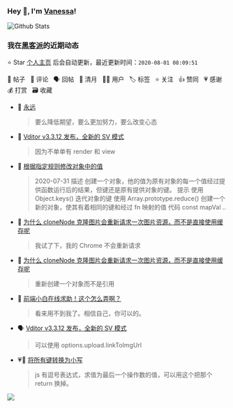### Hey 👋, I'm [Vanessa](http://vanessa.b3log.org/)!

![Github Stats](https://github-readme-stats.vercel.app/api?username=Vanessa219&show_icons=true)

<!--events start -->

### 我在[黑客派](https://hacpai.com)的近期动态

⭐️ Star [个人主页](https://github.com/Vanessa219/Vanessa219) 后会自动更新，最近更新时间：`2020-08-01 08:09:51`

📝 帖子 &nbsp; 💬 评论 &nbsp; 🗣 回帖 &nbsp; 🌙 清月 &nbsp; 👨‍💻 用户 &nbsp; 🏷️ 标签 &nbsp; ⭐️ 关注 &nbsp; 👍 赞同 &nbsp; 💗 感谢 &nbsp; 💰 打赏 &nbsp; 🗃 收藏

* 💬 [永远](https://hacpai.com/article/1596195924823/comment/1596205636304#comments)

  > 要么降低期望，要么更加努力，要么改变心态
* 💬 [Vditor v3.3.12 发布，全新的 SV 模式](https://hacpai.com/article/1595955099905/comment/1596181582343#comments)

  > 因为不单单有 render 和 view
* 📝 [根据指定规则修改对象中的值](https://hacpai.com/article/1596167528056)

  > 2020-07-31 描述 创建一个对象，他的值为原有对象的每一个值经过提供函数运行后的结果，但键还是原有提供对象的键。 提示 使用 Object.keys() 迭代对象的键 使用 Array.prototype.reduce() 创建一个新的对象，使其有着相同的键和经过 fn 映射的值 代码 const mapVal ..
* 💬 [为什么 cloneNode 克隆图片会重新请求一次图片资源，而不是直接使用缓存呢](https://hacpai.com/article/1596125793172/comment/1596162077567#comments)

  > 我试了下，我的 Chrome 不会重新请求
* 💬 [为什么 cloneNode 克隆图片会重新请求一次图片资源，而不是直接使用缓存呢](https://hacpai.com/article/1596125793172/comment/1596158187959#comments)

  > 重新创建一个对象而不是引用
* 💬 [前端小白在线求助！这个怎么弄啊？](https://hacpai.com/article/1596101135270/comment/1596104312259#comments)

  > 看来用不到我了。相信自己，你可以的。
* 🗣 [Vditor v3.3.12 发布，全新的 SV 模式](https://hacpai.com/article/1595955099905/comment/1596088495815#comments)

  > 可以使用 options.upload.linkToImgUrl
* 💗💬 [将所有键转换为小写](https://hacpai.com/article/1595996081360/comment/1596086748553#comments)

  > js 有逗号表达式，求值为最后一个操作数的值，可以用这个把那个 return 换掉。


<!--events end -->

<a title="Hits" target="_blank" href="https://github.com/Vanessa219/Vanessa219"><img src="https://hits.b3log.org/Vanessa219/Vanessa219.svg"></a>
